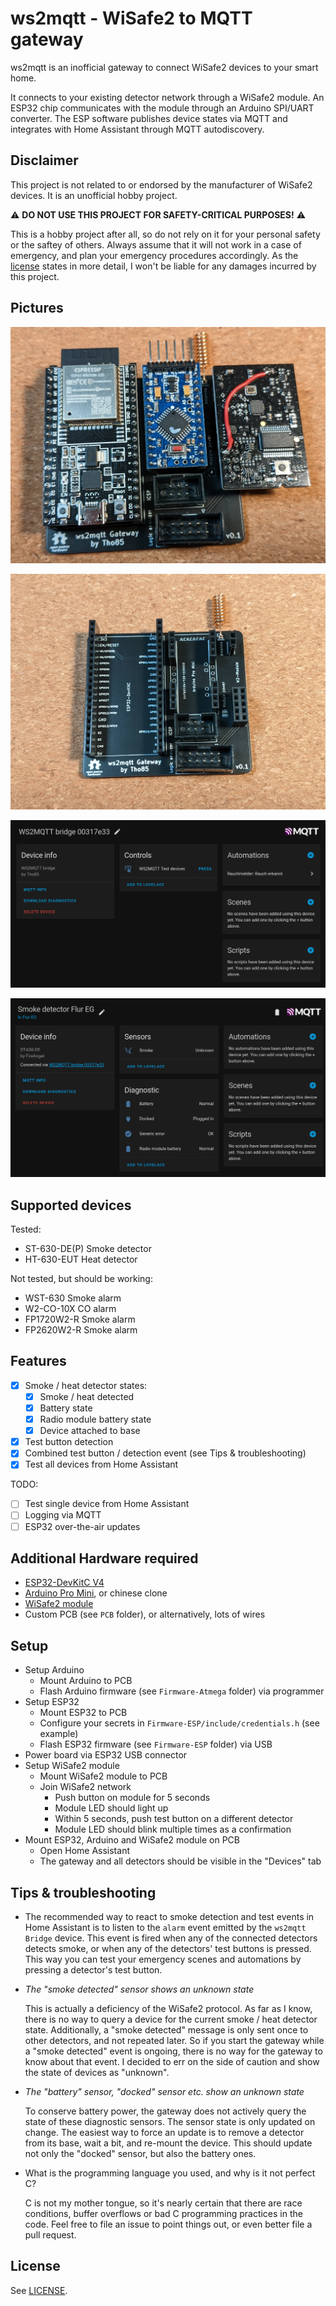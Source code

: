 # ws2mqtt - WiSafe2 to MQTT gateway

ws2mqtt is an inofficial gateway to connect WiSafe2 devices to your smart home.

It connects to your existing detector network through a WiSafe2 module. An ESP32 chip communicates with the module through an Arduino SPI/UART converter. The ESP software publishes device states via MQTT and integrates with Home Assistant through MQTT autodiscovery.

## Disclaimer

This project is not related to or endorsed by the manufacturer of WiSafe2 devices. It is an unofficial hobby project.

:warning: **DO NOT USE THIS PROJECT FOR SAFETY-CRITICAL PURPOSES!** :warning:

This is a hobby project after all, so do not rely on it for your personal safety or the saftey of others. Always assume that it will not work in a case of emergency, and plan your emergency procedures accordingly. As the [license](LICENSE.md) states in more detail, I won't be liable for any damages incurred by this project.

## Pictures

![image](doc/pcb1.jpg)

![image](doc/pcb2.jpg)

![image](doc/homeassistant1.png)

![image](doc/homeassistant2.png)

## Supported devices

Tested:

- ST-630-DE(P) Smoke detector
- HT-630-EUT Heat detector

Not tested, but should be working:

- WST-630 Smoke alarm
- W2-CO-10X CO alarm
- FP1720W2-R Smoke alarm
- FP2620W2-R Smoke alarm

## Features

- [x] Smoke / heat detector states:
  - [x] Smoke / heat detected
  - [x] Battery state
  - [x] Radio module battery state
  - [x] Device attached to base
- [x] Test button detection
- [x] Combined test button / detection event (see Tips & troubleshooting)
- [x] Test all devices from Home Assistant

TODO:

- [ ] Test single device from Home Assistant
- [ ] Logging via MQTT
- [ ] ESP32 over-the-air updates

## Additional Hardware required

- [ESP32-DevKitC V4](https://docs.espressif.com/projects/esp-idf/en/latest/esp32/hw-reference/esp32/get-started-devkitc.html)
- [Arduino Pro Mini](https://www.arduino.cc/en/pmwiki.php?n=Main/ArduinoBoardProMini), or chinese clone
- [WiSafe2 module](https://www.directtradesupplies.co.uk/product.php/199997/fireangel-wisafe2-module--wireless-alarm-pairing--all-wisafe2--mains---battery-only--alarms-can-be-paired---white-)
- Custom PCB (see `PCB` folder), or alternatively, lots of wires

## Setup

- Setup Arduino
  - Mount Arduino to PCB
  - Flash Arduino firmware (see `Firmware-Atmega` folder) via programmer
- Setup ESP32
  - Mount ESP32 to PCB
  - Configure your secrets in `Firmware-ESP/include/credentials.h` (see example)
  - Flash ESP32 firmware (see `Firmware-ESP` folder) via USB
- Power board via ESP32 USB connector
- Setup WiSafe2 module
  - Mount WiSafe2 module to PCB
  - Join WiSafe2 network
    - Push button on module for 5 seconds
    - Module LED should light up
    - Within 5 seconds, push test button on a different detector
    - Module LED should blink multiple times as a confirmation
- Mount ESP32, Arduino and WiSafe2 module on PCB
  - Open Home Assistant
  - The gateway and all detectors should be visible in the "Devices" tab

## Tips & troubleshooting

* The recommended way to react to smoke detection and test events in Home Assistant is to listen to the `alarm` event emitted by the `ws2mqtt Bridge` device. This event is fired when any of the connected detectors detects smoke, or when any of the detectors' test buttons is pressed. This way you can test your emergency scenes and automations by pressing a detector's test button.

* _The "smoke detected" sensor shows an unknown state_

  This is actually a deficiency of the WiSafe2 protocol. As far as I know, there is no way to query a device for the current smoke / heat detector state. Additionally, a "smoke detected" message is only sent once to other detectors, and not repeated later. So if you start the gateway while a "smoke detected" event is ongoing, there is no way for the gateway to know about that event. I decided to err on the side of caution and show the state of devices as "unknown".

* _The "battery" sensor, "docked" sensor etc. show an unknown state_

  To conserve battery power, the gateway does not actively query the state of these diagnostic sensors. The sensor state is only updated on change. The easiest way to force an update is to remove a detector from its base, wait a bit, and re-mount the device. This should update not only the "docked" sensor, but also the battery ones.

* What is the programming language you used, and why is it not perfect C?

  C is not my mother tongue, so it's nearly certain that there are race conditions, buffer overflows or bad C programming practices in the code. Feel free to file an issue to point things out, or even better file a pull request.

## License

See [LICENSE](LICENSE.md).
